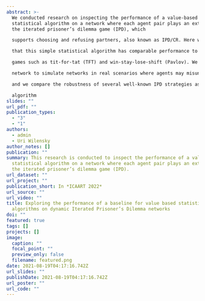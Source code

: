 ```yaml
---
abstract: >-
  We conducted research on inspecting the performance of a value-based
  statistical algorithm on a network where each agent pair plays an extension of
  the iterated prisoner’s dilemma game (IPD), which

  supports choosing and refusing partners, also known as IPD/CR. Here we show by multi-agent simulation

  that this simple statistical algorithm has comparable performance to other well-known strategies on IPD

  games such as tit-for-tat (TFT) and win-stay-lose-shift (Pavlov). We also add noise corruption to the

  network to simulate networks in real scenarios where agents may misunderstand the passed message,

  and we compare the robustness of several well-known IPD strategies as well as the proposed statistical

  algorithm
slides: ""
url_pdf: ""
publication_types:
  - "3"
  - "1"
authors:
  - admin
  - Uri Wilensky
author_notes: []
publication: ""
summary: This research is conducted to inspect the performance of a value-based
  statistical algorithm on a network where each agent pair plays an extension of
  the iterated prisoner’s dilemma game (IPD).
url_dataset: ""
url_project: ""
publication_short: In *ICAART 2022*
url_source: ""
url_video: ""
title: Exploring the performance of a baseline for value based statistical
  algorithms on dynamic Iterated Prisoner’s Dilemma networks
doi: ""
featured: true
tags: []
projects: []
image:
  caption: ""
  focal_point: ""
  preview_only: false
  filename: featured.png
date: 2021-08-19T04:17:16.742Z
url_slides: ""
publishDate: 2021-08-19T04:17:16.742Z
url_poster: ""
url_code: ""
---
```

